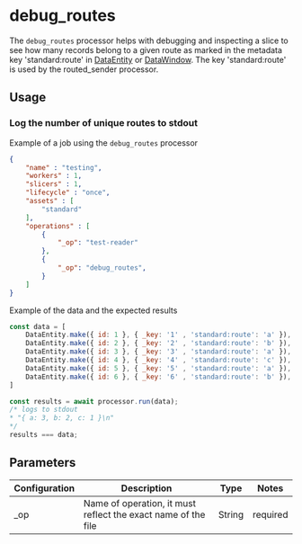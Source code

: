 # debug_routes

The `debug_routes` processor helps with debugging and inspecting a slice to see how many records belong to a given route as marked in the metadata key 'standard:route' in [DataEntity](https://terascope.github.io/teraslice/docs/packages/utils/api/entities/data-entity/classes/dataentity) or [DataWindow](../entity/data-window.md). The key 'standard:route' is used by the routed_sender processor.

## Usage

### Log the number of unique routes to stdout

Example of a job using the `debug_routes` processor

```json
{
    "name" : "testing",
    "workers" : 1,
    "slicers" : 1,
    "lifecycle" : "once",
    "assets" : [
        "standard"
    ],
    "operations" : [
        {
            "_op": "test-reader"
        },
        {
            "_op": "debug_routes",
        }
    ]
}

```

Example of the data and the expected results

```javascript
const data = [
    DataEntity.make({ id: 1 }, { _key: '1' , 'standard:route': 'a' }),
    DataEntity.make({ id: 2 }, { _key: '2' , 'standard:route': 'b' }),
    DataEntity.make({ id: 3 }, { _key: '3' , 'standard:route': 'a' }),
    DataEntity.make({ id: 4 }, { _key: '4' , 'standard:route': 'c' }),
    DataEntity.make({ id: 5 }, { _key: '5' , 'standard:route': 'a' }),
    DataEntity.make({ id: 6 }, { _key: '6' , 'standard:route': 'b' }),
]

const results = await processor.run(data);
/* logs to stdout
* "{ a: 3, b: 2, c: 1 }\n"
*/
results === data;
```

## Parameters

| Configuration | Description                                                   | Type   | Notes                        |
| ------------- | ------------------------------------------------------------- | ------ | ---------------------------- |
| _op           | Name of operation, it must reflect the exact name of the file | String | required |
